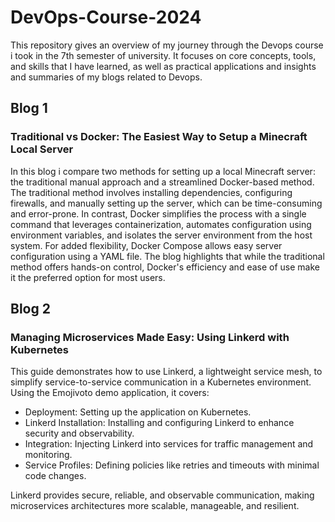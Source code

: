 # DevOps-Course-2024
This repository gives an overview of my journey through the Devops course i took in the 7th semester of university. It focuses on core concepts, tools, and skills that I have learned, as well as practical applications and insights and summaries of my blogs related to Devops.
## Blog 1
### Traditional vs Docker: The Easiest Way to Setup a Minecraft Local Server
In this blog i compare two methods for setting up a local Minecraft server: the traditional manual approach and a streamlined Docker-based method. The traditional method involves installing dependencies, configuring firewalls, and manually setting up the server, which can be time-consuming and error-prone. In contrast, Docker simplifies the process with a single command that leverages containerization, automates configuration using environment variables, and isolates the server environment from the host system. For added flexibility, Docker Compose allows easy server configuration using a YAML file. The blog highlights that while the traditional method offers hands-on control, Docker's efficiency and ease of use make it the preferred option for most users.
## Blog 2
### Managing Microservices Made Easy: Using Linkerd with Kubernetes
This guide demonstrates how to use Linkerd, a lightweight service mesh, to simplify service-to-service communication in a Kubernetes environment. Using the Emojivoto demo application, it covers:
- Deployment: Setting up the application on Kubernetes.
- Linkerd Installation: Installing and configuring Linkerd to enhance security and observability.
- Integration: Injecting Linkerd into services for traffic management and monitoring.
- Service Profiles: Defining policies like retries and timeouts with minimal code changes.

Linkerd provides secure, reliable, and observable communication, making microservices architectures more scalable, manageable, and resilient.
